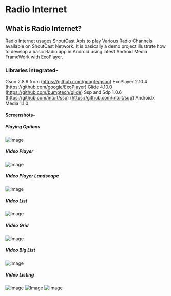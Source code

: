 # Radio Internet

## What is Radio Internet?
Radio Internet usages ShoutCast Apis to play Various Radio Channels available on ShoutCast Network. It is basically a demo project illustrate how to develop a basic Radio app in Android using latest Android Media FrameWork with ExoPlayer.

### Libraries integrated-
Gson 2.8.6 from (https://github.com/google/gson)
ExoPlayer 2.10.4 (https://github.com/google/ExoPlayer)
Glide 4.10.0 (https://github.com/bumptech/glide)
Ssp and Sdp 1.0.6 (https://github.com/intuit/ssp) (https://github.com/intuit/sdp)
Androidx Media 1.1.0

#### Screenshots-

##### Playing Options
![Image](https://github.com/FantasticAndroid/KSS/blob/master/VideoGallery/screens/1_options-min.jpg)

##### Video Player
![Image](https://github.com/FantasticAndroid/KSS/blob/master/VideoGallery/screens/2_play_video-min.jpg)

##### Video Player Landscape
![Image](https://github.com/FantasticAndroid/KSS/blob/master/VideoGallery/screens/3_play_video_horizontal-min.jpg)

##### Video List
![Image](https://github.com/FantasticAndroid/KSS/blob/master/VideoGallery/screens/4_video_list-min.jpg)

##### Video Grid
![Image](https://github.com/FantasticAndroid/KSS/blob/master/VideoGallery/screens/5_video_grid-min.jpg)

##### Video Big List
![Image](https://github.com/FantasticAndroid/KSS/blob/master/VideoGallery/screens/6_video_big_list-min.jpg)

##### Video Listing
![Image](https://github.com/FantasticAndroid/KSS/blob/master/VideoGallery/screens/7_video_listing-min.jpg)
![Image](https://github.com/FantasticAndroid/KSS/blob/master/VideoGallery/screens/8_video_listing-min.jpg)
![Image](https://github.com/FantasticAndroid/KSS/blob/master/VideoGallery/screens/9_video_listing-min.jpg)












